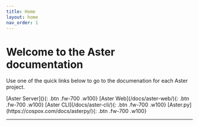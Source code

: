```yaml
---
title: Home
layout: home
nav_order: 1
---
```


# Welcome to the Aster documentation
Use one of the quick links below to go to the documenation for each Aster project.

<span class="fs-6">
[Aster Server](){: .btn .fw-700 .w100}
[Aster Web](/docs/aster-web/){: .btn .fw-700 .w100}
[Aster CLI](/docs/aster-cli/){: .btn .fw-700 .w100}
[Aster.py](https://cospox.com/docs/asterpy/){: .btn .fw-700 .w100}
</span>

----
